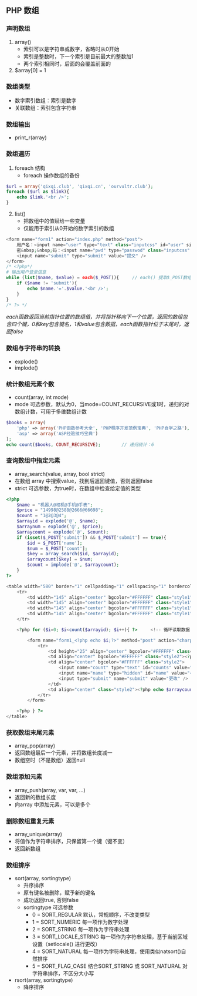 ## PHP 数组
### 声明数组
1. array()
    * 索引可以是字符串或数字，省略时从0开始
    * 索引是整数时，下一个索引是目前最大的整数加1
    * 两个索引相同时，后面的会覆盖前面的
2. $array[0] = 1

### 数组类型
* 数字索引数组：索引是数字
* 关联数组：索引包含字符串

### 数组输出
* print_r(array)

### 数组遍历
1. foreach 结构
    * foreach 操作数组的备份
```php
$url = array('qixqi.club', 'qixqi.cn', 'ourvultr.club');
foreach ($url as $link){
    echo $link.'<br />';
}
```
2. list() 
    * 把数组中的值赋给一些变量
    * 仅能用于索引从0开始的数字索引的数组
```php
<form name="form1" action="index.php" method="post"> 
    用户名：<input name="user" type="text" class="inputcss" id="user" size="24" /><br />
    密&nbsp;&nbsp;码：<input name="pwd" type="passwod" class="inputcss" id="pwd" size="24" /><br />
    <input name="submit" type="submit" value="提交" />
</form>
/* <?php*/
# 输出用户登录信息
while (list($name, $value) = each($_POST)){     // each() 提取$_POST数组
    if ($name != 'submit'){
        echo $name.'='.$value.'<br />';
    }
}
/* ?> */
```
*each函数返回当前指针位置的数组值，并将指针移向下一个位置，返回的数组包含四个键，0和key包含键名，1和value包含数据，each函数指针位于末尾时，返回false*

### 数组与字符串的转换
* explode()
* implode()

### 统计数组元素个数
* count(array, int mode)
* mode 可选参数，默认为0，当mode=COUNT_RECURSIVE或1时，递归的对数组计数，可用于多维数组计数
```php
$books = array(
    'php' => array('PHP函数参考大全', 'PHP程序开发范例宝典', 'PHP自学之路'),
    'asp' => array('ASP经验技巧宝典')
);
echo count($books, COUNT_RECURSIVE);        // 递归统计：6
```

### 查询数组中指定元素
* array_search(value, array, bool strict)
* 在数组 array 中搜索value，找到后返回键值，否则返回false
* strict 可选参数，为true时，在数组中检查给定值的类型
```php
<?php
    $name = "机器人@相机@手机@手表";
    $price = "14998@2588@2666@66698";
    $count = "1@2@3@4";
    $arrayid = explode('@', $name);
    $arraynum = explode('@', $price);
    $arraycount = explode('@', $count);
    if (isset($_POST['submit']) && $_POST['submit'] == true){
        $id = $_POST['name'];
        $num = $_POST['count'];
        $key = array_search($id, $arrayid);
        $arraycount[$key] = $num;
        $count = implode('@', $arraycount);
    }
?>

<table width="580" border="1" cellpadding="1" cellspacing="1" bordercolor="#FFFFFF" bgcolor="#c17e50">
    <tr>
        <td width="145" align="center" bgcolor="#FFFFFF" class="style1">商品名称</td>
        <td width="145" align="center" bgcolor="#FFFFFF" class="style1">价格</td>
        <td width="145" align="center" bgcolor="#FFFFFF" class="style1">数量</td>
        <td width="145" align="center" bgcolor="#FFFFFF" class="style1">金额</td>
    </tr>

    <?php for ($i=0; $i<count($arrayid); $i++){ ?>     <!-- 循环读取数据 -->

        <form name="form1_<?php echo $i;?>" method="post" action="charpter7.php">
            <tr>
                <td height="25" align="center" bgcolor="#FFFFFF" class="style2"><?php echo $arrayid[$i];?></td>
                <td align="center" bgcolor="#FFFFFF" class="style2"><?php echo $arraynum[$i];?></td>
                <td align="center" bgcolor="#FFFFFF" class="style2">
                    <input name="count" type="text" id="counts" value="<?php echo $arraycount[$i];?>" size="8" />
                    <input name="name" type="hidden" id="name" value="<?php echo $arrayid[$i];?>" />
                    <input type="submit" name="submit" value="更改" />
                </td>
                <td align="center" class="style2"><?php echo $arraycount[$i]*$arraynum[$i]; ?></td>
            </tr>
        </form>

    <?php } ?>
</table>
```

### 获取数组末尾元素
* array_pop(array)
* 返回数组最后一个元素，并将数组长度减一
* 数组空时（不是数组）返回null

### 数组添加元素
* array_push(array, var, var, ...)
* 返回新的数组长度
* 向array 中添加元素，可以是多个

### 删除数组重复元素
* array_unique(array)
* 将值作为字符串排序，只保留第一个键（键不变）
* 返回新数组

### 数组排序
* sort(array, sortingtype)
    * 升序排序
    * 原有键名被删除，赋予新的键名
    * 成功返回true, 否则false
    * sortingtype 可选参数
        * 0 = SORT_REGULAR  默认，常规顺序，不改变类型
        * 1 = SORT_NUMERIC  每一项作为数字处理
        * 2 = SORT_STRING   每一项作为字符串处理
        * 3 = SORT_LOCALE_STRING    每一项作为字符串处理，基于当前区域设置（setlocale() 进行更改）
        * 4 = SORT_NATURAL  每一项作为字符串处理，使用类似natsort()自然排序
        * 5 = SORT_FLAG_CASE        结合SORT_STRING 或 SORT_NATURAL 对字符串排序，不区分大小写
* rsort(array, sortingtype)
    * 降序排序